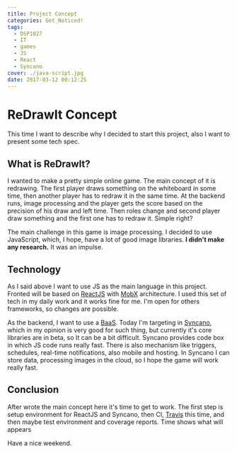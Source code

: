 ```yaml
---
title: Project Concept
categories: Get_Noticed!
tags:
  - DSP1027
  - IT
  - games
  - JS
  - React
  - Syncano
cover: ./java-script.jpg
date: 2017-03-12 00:12:25
---
```



# ReDrawIt Concept

This time I want to describe why I decided to start this project, also I want to present some tech spec.

## What is ReDrawIt?

I wanted to make a pretty simple online game. The main concept of it is redrawing. The first player draws something on the whiteboard in some time, then another player has to redraw it in the same time. At the backend runs, image processing and the player gets the score based on the precision of his draw and left time. Then roles change and second player draw something and the first one has to redraw it. Simple right? 

The main challenge in this game is image processing. I decided to use JavaScript, which, I hope, have a lot of good image libraries. **I didn't make any research.** It was an impulse. 

## Technology

As I said above I want to use JS as the main language in this project. Fronted will be based on [ReactJS](https://github.com/reactjs) with [MobX](https://mobx.js.org/) architecture. I used this set of tech in my daily work and it works fine for me. I'm open for others frameworks, so changes are possible. 

As the backend, I want to use a [BaaS](https://www.techopedia.com/definition/29428/backend-as-a-service-baas). Today I'm targeting in [Syncano](https://syncano.io), which in my opinion is very good for such thing, but currently it's core libraries are in beta, so It can be a bit difficult. Syncano provides code box in which JS code runs really fast. There is also mechanism like triggers, schedules, real-time notifications, also mobile and hosting. In Syncano I can store data, processing images in the cloud, so I hope the game will work really fast. 

## Conclusion

After wrote the main concept here it's time to get to work. The first step is setup environment for ReactJS and Syncano, then CI, [Travis](https://travis-ci.org/) this time, and then maybe test environment and coverage reports. Time shows what will appears 

Have a nice weekend. 